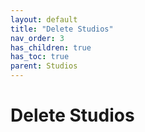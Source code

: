 ```yaml
---
layout: default
title: "Delete Studios"
nav_order: 3
has_children: true
has_toc: true
parent: Studios
---
```


# Delete Studios
